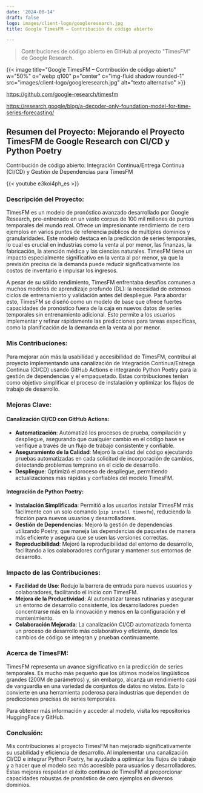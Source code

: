 ```yaml
---
date: '2024-08-14'
draft: false
logo: images/client-logo/googleresearch.jpg
title: Google TimesFM – Contribución de código abierto

---
```

> Contribuciones de código abierto en GitHub al proyecto "TimesFM" de Google Research.


{{< image title="Google TimesFM – Contribución de código abierto" w="50%" o="webp q100" p="center" c="img-fluid shadow rounded-1" src="images/client-logo/googleresearch.jpg" alt="texto alternativo" >}}

https://github.com/google-research/timesfm

https://research.google/blog/a-decoder-only-foundation-model-for-time-series-forecasting/

## Resumen del Proyecto: Mejorando el Proyecto TimesFM de Google Research con CI/CD y Python Poetry

Contribución de código abierto: Integración Continua/Entrega Continua (CI/CD) y Gestión de Dependencias para TimesFM

{{< youtube e3koi4ph_es >}}

### Descripción del Proyecto:

TimesFM es un modelo de pronóstico avanzado desarrollado por Google Research, pre-entrenado en un vasto corpus de 100 mil millones de puntos temporales del mundo real. Ofrece un impresionante rendimiento de cero ejemplos en varios puntos de referencia públicos de múltiples dominios y granularidades. Este modelo destaca en la predicción de series temporales, lo cual es crucial en industrias como la venta al por menor, las finanzas, la fabricación, la atención médica y las ciencias naturales. TimesFM tiene un impacto especialmente significativo en la venta al por menor, ya que la previsión precisa de la demanda puede reducir significativamente los costos de inventario e impulsar los ingresos.

A pesar de su sólido rendimiento, TimesFM enfrentaba desafíos comunes a muchos modelos de aprendizaje profundo (DL): la necesidad de extensos ciclos de entrenamiento y validación antes del despliegue. Para abordar esto, TimesFM se diseñó como un modelo de base que ofrece fuertes capacidades de pronóstico fuera de la caja en nuevos datos de series temporales sin entrenamiento adicional. Esto permite a los usuarios implementar y refinar rápidamente las predicciones para tareas específicas, como la planificación de la demanda en la venta al por menor.


### Mis Contribuciones:

Para mejorar aún más la usabilidad y accesibilidad de TimesFM, contribuí al proyecto implementando una canalización de Integración Continua/Entrega Continua (CI/CD) usando GitHub Actions e integrando Python Poetry para la gestión de dependencias y el empaquetado. Estas contribuciones tenían como objetivo simplificar el proceso de instalación y optimizar los flujos de trabajo de desarrollo.

### Mejoras Clave:

#### Canalización CI/CD con GitHub Actions:

- **Automatización**: Automatizó los procesos de prueba, compilación y despliegue, asegurando que cualquier cambio en el código base se verifique a través de un flujo de trabajo consistente y confiable.
- **Aseguramiento de la Calidad**: Mejoró la calidad del código ejecutando pruebas automatizadas en cada solicitud de incorporación de cambios, detectando problemas temprano en el ciclo de desarrollo.
- **Despliegue**: Optimizó el proceso de despliegue, permitiendo actualizaciones más rápidas y confiables del modelo TimesFM.

#### Integración de Python Poetry:

- **Instalación Simplificada**: Permitió a los usuarios instalar TimesFM más fácilmente con un solo comando (`pip install timesfm`), reduciendo la fricción para nuevos usuarios y desarrolladores.
- **Gestión de Dependencias**: Mejoró la gestión de dependencias utilizando Poetry, que maneja las dependencias de paquetes de manera más eficiente y asegura que se usen las versiones correctas.
- **Reproducibilidad**: Mejoró la reproducibilidad del entorno de desarrollo, facilitando a los colaboradores configurar y mantener sus entornos de desarrollo.

### Impacto de las Contribuciones:

- **Facilidad de Uso**: Redujo la barrera de entrada para nuevos usuarios y colaboradores, facilitando el inicio con TimesFM.
- **Mejora de la Productividad**: Al automatizar tareas rutinarias y asegurar un entorno de desarrollo consistente, los desarrolladores pueden concentrarse más en la innovación y menos en la configuración y el mantenimiento.
- **Colaboración Mejorada**: La canalización CI/CD automatizada fomenta un proceso de desarrollo más colaborativo y eficiente, donde los cambios de código se integran y prueban continuamente.

### Acerca de TimesFM:

TimesFM representa un avance significativo en la predicción de series temporales. Es mucho más pequeño que los últimos modelos lingüísticos grandes (200M de parámetros) y, sin embargo, alcanza un rendimiento casi de vanguardia en una variedad de conjuntos de datos no vistos. Esto lo convierte en una herramienta poderosa para industrias que dependen de predicciones precisas de series temporales.

Para obtener más información y acceder al modelo, visita los repositorios HuggingFace y GitHub.

### Conclusión:

Mis contribuciones al proyecto TimesFM han mejorado significativamente su usabilidad y eficiencia de desarrollo. Al implementar una canalización CI/CD e integrar Python Poetry, he ayudado a optimizar los flujos de trabajo y a hacer que el modelo sea más accesible para usuarios y desarrolladores. Estas mejoras respaldan el éxito continuo de TimesFM al proporcionar capacidades robustas de pronóstico de cero ejemplos en diversos dominios.
